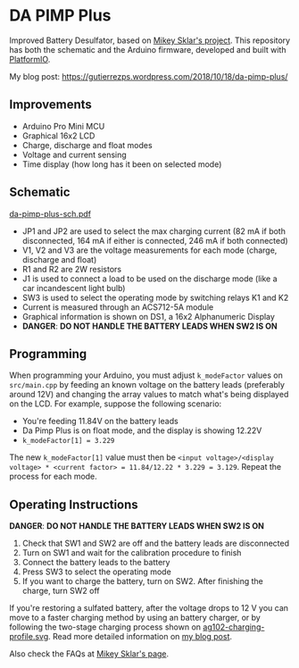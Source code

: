 # DA PIMP Plus

Improved Battery Desulfator, based on [Mikey Sklar's project](http://mikeysklar.blogspot.com/p/da-pimp-battery-desulfator.html). This repository has both the schematic and the Arduino firmware, developed and built with [PlatformIO](https://platformio.org/).

My blog post: <https://gutierrezps.wordpress.com/2018/10/18/da-pimp-plus/>

## Improvements

* Arduino Pro Mini MCU
* Graphical 16x2 LCD
* Charge, discharge and float modes
* Voltage and current sensing
* Time display (how long has it been on selected mode)

## Schematic

[da-pimp-plus-sch.pdf](da-pimp-plus-sch.pdf)

* JP1 and JP2 are used to select the max charging current (82 mA if both disconnected, 164 mA if either is connected, 246 mA if both connected)
* V1, V2 and V3 are the voltage measurements for each mode (charge, discharge and float)
* R1 and R2 are 2W resistors
* J1 is used to connect a load to be used on the discharge mode (like a car incandescent light bulb)
* SW3 is used to select the operating mode by switching relays K1 and K2
* Current is measured through an ACS712-5A module
* Graphical information is shown on DS1, a 16x2 Alphanumeric Display
* **DANGER**: **DO NOT HANDLE THE BATTERY LEADS WHEN SW2 IS ON**

## Programming

When programming your Arduino, you must adjust `k_modeFactor` values on `src/main.cpp` by feeding an known voltage on the battery leads (preferably around 12V) and changing the array values to match what's being displayed on the LCD. For example, suppose the following scenario:

* You're feeding 11.84V on the battery leads
* Da Pimp Plus is on float mode, and the display is showing 12.22V
* `k_modeFactor[1] = 3.229`

The new `k_modeFactor[1]` value must then be `<input voltage>/<display voltage> * <current factor> = 11.84/12.22 * 3.229 = 3.129`. Repeat the process for each mode.

## Operating Instructions

**DANGER**: **DO NOT HANDLE THE BATTERY LEADS WHEN SW2 IS ON**

1. Check that SW1 and SW2 are off and the battery leads are disconnected
2. Turn on SW1 and wait for the calibration procedure to finish
3. Connect the battery leads to the battery
4. Press SW3 to select the operating mode
5. If you want to charge the battery, turn on SW2. After finishing the charge, turn SW2 off

If you're restoring a sulfated battery, after the voltage drops to 12 V you can move to a faster charging method by using an battery charger, or by following the two-stage charging process shown on [ag102-charging-profile.svg](ag102-charging-profile.svg). Read more detailed information on [my blog post](https://gutierrezps.wordpress.com/2018/10/18/da-pimp-plus/).

Also check the FAQs at [Mikey Sklar's page](http://mikeysklar.blogspot.com/p/da-pimp-battery-desulfator.html).
